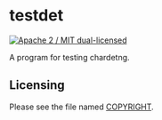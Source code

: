 # testdet

[![Apache 2 / MIT dual-licensed](https://img.shields.io/badge/license-Apache%202%20%2F%20MIT-blue.svg)](https://github.com/hsivonen/testdet/blob/master/COPYRIGHT)

A program for testing chardetng.

## Licensing

Please see the file named
[COPYRIGHT](https://github.com/hsivonen/testdet/blob/master/COPYRIGHT).
